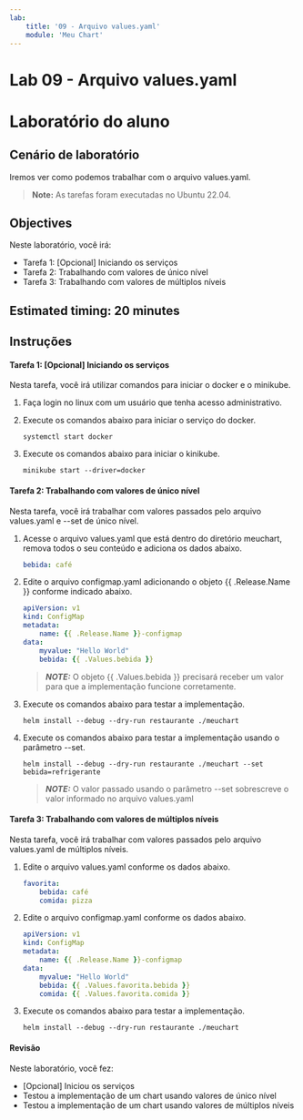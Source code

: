 ```yaml
---
lab:
    title: '09 - Arquivo values.yaml'
    module: 'Meu Chart'
---
```


# Lab 09 - Arquivo values.yaml

# Laboratório do aluno

## Cenário de laboratório

Iremos ver como podemos trabalhar com o arquivo values.yaml.

>**Note:** As tarefas foram executadas no Ubuntu 22.04.

## Objectives

Neste laboratório, você irá:

+ Tarefa 1: [Opcional] Iniciando os serviços
+ Tarefa 2: Trabalhando com valores de único nível
+ Tarefa 3: Trabalhando com valores de múltiplos níveis

## Estimated timing: 20 minutes

## Instruções

#### Tarefa 1: [Opcional] Iniciando os serviços

Nesta tarefa, você irá utilizar comandos para iniciar o docker e o minikube.

1. Faça login no linux com um usuário que tenha acesso administrativo.

1. Execute os comandos abaixo para iniciar o serviço do docker.

    ```shell
    systemctl start docker
    ```

1. Execute os comandos abaixo para iniciar o kinikube.

    ```shell
    minikube start --driver=docker
    ```

#### Tarefa 2: Trabalhando com valores de único nível

Nesta tarefa, você irá trabalhar com valores passados pelo arquivo values.yaml e --set de único nível.

1. Acesse o arquivo values.yaml que está dentro do diretório meuchart, remova todos o seu conteúdo e adiciona os dados abaixo.

    ```yaml
    bebida: café
    ```

1. Edite o arquivo configmap.yaml adicionando o objeto {{ .Release.Name }} conforme indicado abaixo.

    ```yaml
    apiVersion: v1
    kind: ConfigMap
    metadata:
        name: {{ .Release.Name }}-configmap
    data:
        myvalue: "Hello World"
        bebida: {{ .Values.bebida }}
    ```
    > **_NOTE:_**  O objeto {{ .Values.bebida }} precisará receber um valor para que a implementação funcione corretamente.

1. Execute os comandos abaixo para testar a implementação.

    ```shell
    helm install --debug --dry-run restaurante ./meuchart
    ```

1. Execute os comandos abaixo para testar a implementação usando o parâmetro --set.

    ```shell
    helm install --debug --dry-run restaurante ./meuchart --set bebida=refrigerante
    ```
    > **_NOTE:_**  O valor passado usando o parâmetro --set sobrescreve o valor informado no arquivo values.yaml

#### Tarefa 3: Trabalhando com valores de múltiplos níveis

Nesta tarefa, você irá trabalhar com valores passados pelo arquivo values.yaml de múltiplos níveis.

1. Edite o arquivo values.yaml conforme os dados abaixo.

    ```yaml
    favorita:
        bebida: café
        comida: pizza
    ```

1. Edite o arquivo configmap.yaml conforme os dados abaixo.

    ```yaml
    apiVersion: v1
    kind: ConfigMap
    metadata:
        name: {{ .Release.Name }}-configmap
    data:
        myvalue: "Hello World"
        bebida: {{ .Values.favorita.bebida }}
        comida: {{ .Values.favorita.comida }}
    ```

1. Execute os comandos abaixo para testar a implementação.

    ```shell
    helm install --debug --dry-run restaurante ./meuchart
    ```

#### Revisão

Neste laboratório, você fez:

- [Opcional] Iniciou os serviços
- Testou a implementação de um chart usando valores de único nível
- Testou a implementação de um chart usando valores de múltiplos níveis